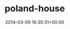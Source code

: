 ---
title:		"poland-house"
type:		"photos"
mediatype:		"upload"
location:		"TBC"
date:		"2014-03-09 16:30:31+00:00"
album:		"city"
filename:		"poland-house.md"
series:		""
cl_public_id:		"city/poland-house"
cl_version:		1497000370
format:		"tiff"
bytes:		3217604
width:		1370
height:		1440
colours:
- "#89B6C6"
- "#DAE9F5"
- "#518C93"
- "#CEDBEC"
- "#35343B"
- "#727686"
- "#5A8291"
- "#35332F"
- "#212533"
- "#7EB1B8"
- "#6F7F85"
- "#2E3331"
- "#738B78"
- "#948480"
- "#52607C"
- "#D8D0CC"
- "#313623"
- "#213A40"
exposure_mode:		"Auto"
program:		"Aperture-priority AE"
aperture:		"8.0"
focal_length:		"50.0 mm"
iso:		"200"
shutter_speed:		"1/200"
metering:		"Multi-segment"
flash:		"Off, Did not fire"
white_balance:		"As Shot"
colour_temp:		"4450"
has_crop:		"false"
orientation:		"Horizontal (normal)"
camera_model:		"NIKON D800"
lens_info:		"0mm f/0"
artist:		"No artist info"
x_resolution:		"300"
y_resolution:		"300"
---